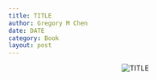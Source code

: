 ```yaml
---
title: TITLE
author: Gregory M Chen
date: DATE
category: Book
layout: post
---
```


<p style="text-align:center;"><img src="{{site.baseurl}}/assets/Graphics_v3.3/IMAGE_FILENAME" alt="TITLE" style="max-height: calc(100vh - 30px - 100px);"/></p>

